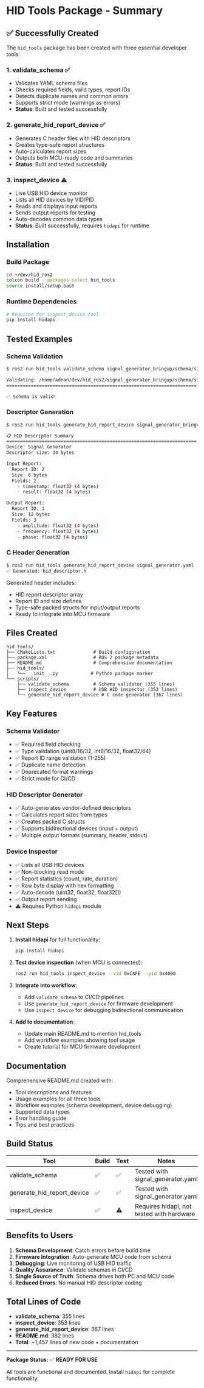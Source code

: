 # HID Tools Package - Summary

## ✅ Successfully Created

The `hid_tools` package has been created with three essential developer tools:

### 1. **validate_schema** ✅
- Validates YAML schema files
- Checks required fields, valid types, report IDs
- Detects duplicate names and common errors
- Supports strict mode (warnings as errors)
- **Status**: Built and tested successfully

### 2. **generate_hid_report_device** ✅
- Generates C header files with HID descriptors
- Creates type-safe report structures
- Auto-calculates report sizes
- Outputs both MCU-ready code and summaries
- **Status**: Built and tested successfully

### 3. **inspect_device** ⚠️
- Live USB HID device monitor
- Lists all HID devices by VID/PID
- Reads and displays input reports
- Sends output reports for testing
- Auto-decodes common data types
- **Status**: Built successfully, requires `hidapi` for runtime

## Installation

### Build Package
```bash
cd ~/dev/hid_ros2
colcon build --packages-select hid_tools
source install/setup.bash
```

### Runtime Dependencies
```bash
# Required for inspect_device tool
pip install hidapi
```

## Tested Examples

### Schema Validation
```bash
$ ros2 run hid_tools validate_schema signal_generator_bringup/schema/signal_generator.yaml

Validating: /home/adnan/dev/hid_ros2/signal_generator_bringup/schema/signal_generator.yaml
======================================================================

✅ Schema is valid!
```

### Descriptor Generation
```bash
$ ros2 run hid_tools generate_hid_report_device signal_generator_bringup/schema/signal_generator.yaml --summary

📋 HID Descriptor Summary
======================================================================
Device: Signal Generator
Descriptor size: 34 bytes

Input Report:
  Report ID: 2
  Size: 8 bytes
  Fields: 2
    - timestamp: float32 (4 bytes)
    - result: float32 (4 bytes)

Output Report:
  Report ID: 1
  Size: 12 bytes
  Fields: 3
    - amplitude: float32 (4 bytes)
    - frequency: float32 (4 bytes)
    - phase: float32 (4 bytes)
```

### C Header Generation
```bash
$ ros2 run hid_tools generate_hid_report_device signal_generator.yaml -o hid_descriptor.h
✅ Generated: hid_descriptor.h
```

Generated header includes:
- HID report descriptor array
- Report ID and size defines
- Type-safe packed structs for input/output reports
- Ready to integrate into MCU firmware

## Files Created

```
hid_tools/
├── CMakeLists.txt              # Build configuration
├── package.xml                 # ROS 2 package metadata
├── README.md                   # Comprehensive documentation
├── hid_tools/
│   └── __init__.py            # Python package marker
└── scripts/
    ├── validate_schema         # Schema validator (355 lines)
    ├── inspect_device          # USB HID inspector (353 lines)
    └── generate_hid_report_device # C code generator (367 lines)
```

## Key Features

### Schema Validator
- ✅ Required field checking
- ✅ Type validation (uint8/16/32, int8/16/32, float32/64)
- ✅ Report ID range validation (1-255)
- ✅ Duplicate name detection
- ✅ Deprecated format warnings
- ✅ Strict mode for CI/CD

### HID Descriptor Generator
- ✅ Auto-generates vendor-defined descriptors
- ✅ Calculates report sizes from types
- ✅ Creates packed C structs
- ✅ Supports bidirectional devices (input + output)
- ✅ Multiple output formats (summary, header, stdout)

### Device Inspector
- ✅ Lists all USB HID devices
- ✅ Non-blocking read mode
- ✅ Report statistics (count, rate, duration)
- ✅ Raw byte display with hex formatting
- ✅ Auto-decode (uint32, float32, float32[])
- ✅ Output report sending
- ⚠️ Requires Python `hidapi` module

## Next Steps

1. **Install hidapi** for full functionality:
   ```bash
   pip install hidapi
   ```

2. **Test device inspection** (when MCU is connected):
   ```bash
   ros2 run hid_tools inspect_device --vid 0xCAFE --pid 0x4000
   ```

3. **Integrate into workflow**:
   - Add `validate_schema` to CI/CD pipelines
   - Use `generate_hid_report_device` for firmware development
   - Use `inspect_device` for debugging bidirectional communication

4. **Add to documentation**:
   - Update main README.md to mention hid_tools
   - Add workflow examples showing tool usage
   - Create tutorial for MCU firmware development

## Documentation

Comprehensive README.md created with:
- Tool descriptions and features
- Usage examples for all three tools
- Workflow examples (schema development, device debugging)
- Supported data types
- Error handling guide
- Tips and best practices

## Build Status

| Tool | Build | Test | Notes |
|------|-------|------|-------|
| validate_schema | ✅ | ✅ | Tested with signal_generator.yaml |
| generate_hid_report_device | ✅ | ✅ | Tested with signal_generator.yaml |
| inspect_device | ✅ | ⚠️ | Requires hidapi, not tested with hardware |

## Benefits to Users

1. **Schema Development**: Catch errors before build time
2. **Firmware Integration**: Auto-generate MCU code from schema
3. **Debugging**: Live monitoring of USB HID traffic
4. **Quality Assurance**: Validate schemas in CI/CD
5. **Single Source of Truth**: Schema drives both PC and MCU code
6. **Reduced Errors**: No manual HID descriptor coding

## Total Lines of Code

- **validate_schema**: 355 lines
- **inspect_device**: 353 lines
- **generate_hid_report_device**: 367 lines
- **README.md**: 382 lines
- **Total**: ~1,457 lines of new code + documentation

---

**Package Status**: ✅ **READY FOR USE**

All tools are functional and documented. Install `hidapi` for complete functionality.
